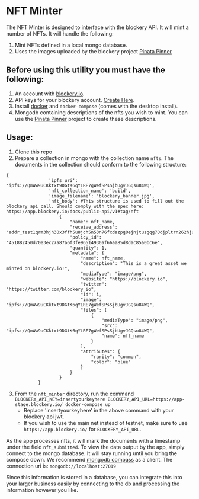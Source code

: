 # NFT Minter
The NFT Minter is designed to interface with the blockery API. It will mint a number of NFTs.
It will handle the following:
1. Mint NFTs defined in a local mongo database.
2. Uses the images uploaded by the blockery project [Pinata Pinner](https://github.com/Blockery-io/public_code/tree/main/nft/pinata_pinner)


## Before using this utility you must have the following:
1. An account with [blockery.io](https://www.blockery.io/).
2. API keys for your blockery account. [Create Here](https://knowledge.pinata.cloud/en/articles/6191471-how-to-create-an-pinata-api-key).
3. Install [docker](https://docs.docker.com/engine/install/) and `docker-compose` (comes with the desktop install).
4. Mongodb containing descriptions of the nfts you wish to mint. 
    You can use the [Pinata Pinner](https://github.com/Blockery-io/public_code/tree/main/nft/pinata_pinner) project to create these descriptions.


## Usage:
1. Clone this repo
2. Prepare a collection in mongo with the collection name `nfts`. The documents in the collection should conform to the following structure:
```
{
                'ipfs_uri': 'ipfs://QmWw9uCKktxt9DGtK6qYLRE7gWefSPsSjbUgvJGQsu84WQ',
                'nft_collection_name': 'build',
                'image_filename': 'blockery_banner.jpg',
                'nft_body': #This structure is used to fill out the blockery api call. Should comply with the spec here: https://app.blockery.io/docs/public-api/v1#tag/nft
                    {
                        "name": nft_name,
                        "receive_address": "addr_test1qrm3hjh30x3ffh5u8jch5n53n76fxdazpg0ejnjtuzgqg70djpltrn262hjuw3mhv4dr3l6wyd2n2m6nw58xnfywqhxqfa6c60",
                        "policy_id": "451882450d70e3ec27a87a6f3fe96514930af66aa85d8dac85a0bc6e",
                        "quantity": 1,
                        "metadata": {
                            "name": nft_name,
                            "description": "This is a great asset we minted on blockery.io!",
                            "mediaType": "image/png",
                            "website": "https://blockery.io",
                            "twitter": "https://twitter.com/blockery_io",
                            "id": i,
                            "image": "ipfs://QmWw9uCKktxt9DGtK6qYLRE7gWefSPsSjbUgvJGQsu84WQ",
                            "files": [
                                {
                                    "mediaType": "image/png",
                                    "src": "ipfs://QmWw9uCKktxt9DGtK6qYLRE7gWefSPsSjbUgvJGQsu84WQ",
                                    "name": nft_name
                                }
                            ],
                            "attributes": {
                                "rarity": "common",
                                "color": "blue"
                            }
                        }
                    }
            }
```

3. From the `nft_minter` directory, run the command `BLOCKERY_API_KEY=insertyourkeyhere BLOCKERY_API_URL=https://app-stage.blockery.io/ docker-compose up`
    * Replace 'insertyourkeyhere' in the above command with your blockery api jwt.
    * If you wish to use the main net instead of testnet, make sure to use `https://app.blockery.io/` for `BLOCKERY_API_URL`.

As the app processes nfts, it will mark the documents with a timestamp under the field `nft_submitted`. 
To view the data output by the app, simply connect to the mongo database. It will stay running until you
bring the compose down.
We recommend [mongodb compass](https://www.mongodb.com/try/download/compass) as a client.  The connection uri is: `mongodb://localhost:27019`

Since this information is stored in a database, you can integrate this into your larger business easily by connecting to the db and processing the information however you like.